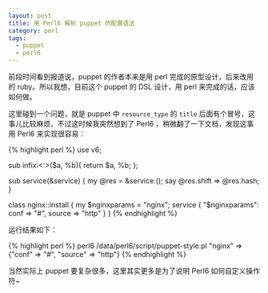 ```yaml
---
layout: post
title: 用 Perl6 解析 puppet 的配置语法
category: perl
tags:
  - puppet
  - perl6
---
```


前段时间看到报道说，puppet 的作者本来是用 perl 完成的原型设计，后来改用的 ruby。所以我想，目前这个 puppet 的 DSL 设计，用 perl 来完成的话，应该如何做。

这里碰到一个问题，就是 puppet 中 `resource_type` 的 `title` 后面有个冒号，这事儿比较麻烦，不过这时候我突然想到了 Perl6 ，稍微翻了一下文档，发现这事用 Perl6 来实现很容易：

{% highlight perl %}
use v6;

sub infix:<:>($a, %b){
    return $a, %b;
};

sub service(&service) {
    my @res = &service.();
    say @res.shift => @res.hash;
}

class nginx::install {
	my $nginxparams = "nginx";
	service { "$nginxparams":
        conf => "#",
        source => "http" 
    }
}
{% endhighlight %}

运行结果如下：

{% highlight perl %}
perl6 /data/perl6/script/puppet-style.pl
"nginx" => {"conf" => "#", "source" => "http"}
{% endhighlight %}

当然实际上 puppet 要复杂很多，这里其实更多是为了说明 Perl6 如何自定义操作符~
